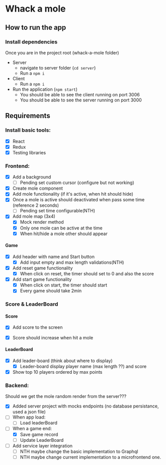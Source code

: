 # Whack a mole
## How to run the app
### Install dependencies
Once you are in the project root (whack-a-mole folder)
- Server
  - navigate to server folder (```cd server```)
  - Run a ```npm i```
- Client
  -  Run a ```npm i```
- Run the application (```npm start```)
  - You should be able to see the client running on port 3006
  - You should be able to see the server running on port 3000


## Requirements 
### Install basic tools: 
- [X] React
- [X] Redux
- [X] Testing libraries
### Frontend:
- [X] Add a background
  - [ ] Pending set custom cursor (configure but not working)
- [X] Create mole component
- [X] Add mole functionality (if it's active, when hit should hide)
- [X] Once a mole is active should deactivated when pass some time (reference 2 seconds)
  - [ ] Pending set time configurable(NTH)
- [X] Add mole map (3x4)
  - [X] Mock render method 
  - [X] Only one mole can be active at the time
  - [X] When hit/hide a mole other should appear

#### Game 
- [X] Add header with name and Start button
  - [x] Add input empty and max length validations(NTH)
- [X] Add reset game functionality
  - [X] When click on reset, the timer should set to 0 and also the score
- [X] Add start game functionality
  - [X] When click on start, the timer should start
  - [x] Every game should take 2min
### Score & LeaderBoard
#### Score
- [x] Add score to the screen
- [x] Score should increase when hit a mole


#### LeaderBoard
- [x] Add leader-board (think about where to display)
  - [x] Leader-board display player name (max length ??) and score
- [x] Show top 10 players ordered by max points

### Backend:
Should we get the mole random render from the server???
- [x] Added server project with mocks endpoints (no database persistance, used a json file)
- [ ] When app load:
  - [ ] Load leaderBoard
- [ ] When a game end: 
  - [x] Save game record
  - [ ] Update LeaderBoard 
- [ ] Add service layer integration
  - [ ] NTH maybe change the basic implementation to Graphql
  - [ ] NTH maybe change current implementation to a microfrontend one.